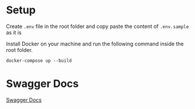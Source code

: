 <!-- MultiVerse Go ! Owner - Pavankumar Mhaske -->

# Setup

Create `.env` file in the root folder and copy paste the content of `.env.sample` as it is

Install Docker on your machine and run the following command inside the root folder.

```
docker-compose up --build
```

# Swagger Docs

[Swagger Docs](http://localhost:8080/api/v1/docs/)
